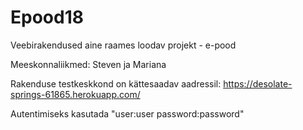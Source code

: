 # Epood18

Veebirakendused aine raames loodav projekt - e-pood

Meeskonnaliikmed: Steven ja Mariana

Rakenduse testkeskkond on kättesaadav aadressil: https://desolate-springs-61865.herokuapp.com/

Autentimiseks kasutada "user:user password:password"
